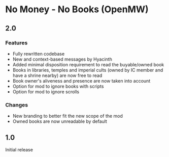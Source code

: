 # No Money - No Books (OpenMW)

## 2.0

### Features

- Fully rewritten codebase
- New and context-based messages by Hyacinth
- Added minimal disposition requirement to read the buyable/owned book
- Books in libraries, temples and imperial cults (owned by IC member and have a shrine nearby) are now free to read
- Book owner's aliveness and presence are now taken into account
- Option for mod to ignore books with scripts
- Option for mod to ignore scrolls

### Changes

- New branding to better fit the new scope of the mod
- Owned books are now unreadable by default

## 1.0

Initial release